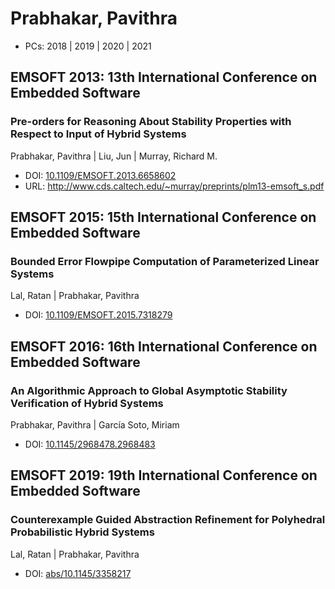 # Prabhakar, Pavithra

* PCs: 2018 | 2019 | 2020 | 2021

## EMSOFT 2013: 13th International Conference on Embedded Software

### Pre-orders for Reasoning About Stability Properties with Respect to Input of Hybrid Systems
Prabhakar, Pavithra | Liu, Jun | Murray, Richard M.
* DOI: [10.1109/EMSOFT.2013.6658602](https://doi.org/10.1109/EMSOFT.2013.6658602)
* URL: <http://www.cds.caltech.edu/~murray/preprints/plm13-emsoft_s.pdf>

## EMSOFT 2015: 15th International Conference on Embedded Software

### Bounded Error Flowpipe Computation of Parameterized Linear Systems
Lal, Ratan | Prabhakar, Pavithra
* DOI: [10.1109/EMSOFT.2015.7318279](https://doi.org/10.1109/EMSOFT.2015.7318279)

## EMSOFT 2016: 16th International Conference on Embedded Software

### An Algorithmic Approach to Global Asymptotic Stability Verification of Hybrid Systems
Prabhakar, Pavithra | García Soto, Miriam
* DOI: [10.1145/2968478.2968483](https://doi.org/10.1145/2968478.2968483)

## EMSOFT 2019: 19th International Conference on Embedded Software

### Counterexample Guided Abstraction Refinement for Polyhedral Probabilistic Hybrid Systems
Lal, Ratan | Prabhakar, Pavithra
* DOI: [abs/10.1145/3358217](https://doi.org/abs/10.1145/3358217)

